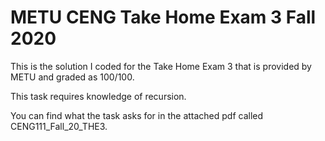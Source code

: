 # METU CENG Take Home Exam 3 Fall 2020
  This is the solution I coded for the Take Home Exam 3 that is provided by METU and graded as 100/100.
  
  This task requires knowledge of recursion.
  
  You can find what the task asks for in the attached pdf called CENG111_Fall_20_THE3.
